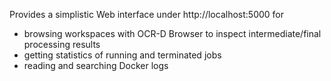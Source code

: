 Provides a simplistic Web interface under http://localhost:5000 for 

- browsing workspaces with OCR-D Browser to inspect intermediate/final processing results 
- getting statistics of running and terminated jobs 
- reading and searching Docker logs